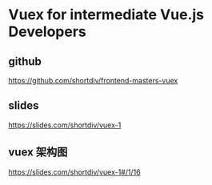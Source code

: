 # Vuex for intermediate Vue.js Developers

## github

https://github.com/shortdiv/frontend-masters-vuex

## slides

https://slides.com/shortdiv/vuex-1

## vuex 架构图

https://slides.com/shortdiv/vuex-1#/1/16
